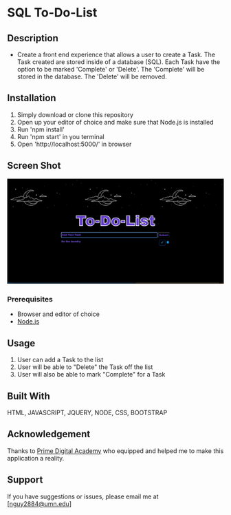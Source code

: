 # SQL To-Do-List

## Description
* Create a front end experience that allows a user to create a Task. The Task created are stored inside of a database (SQL). Each Task have the option to be marked 'Complete' or 'Delete'. The 'Complete' will be stored in the database. The 'Delete' will be removed. 

## Installation
1. Simply download or clone this repository
2. Open up your editor of choice and make sure that Node.js is installed 
3. Run 'npm install'
3. Run 'npm start' in you terminal 
4. Open 'http://localhost:5000/' in browser

## Screen Shot
![todolist gif](images/to-do-list.gif)

### Prerequisites
- Browser and editor of choice 
- [Node.js](https://nodejs.org/en/)

## Usage
1. User can add a Task to the list 
2. User will be able to "Delete" the Task off the list 
3. User will also be able to mark "Complete" for a Task 

## Built With
HTML, JAVASCRIPT, JQUERY, NODE, CSS, BOOTSTRAP

## Acknowledgement
Thanks to [Prime Digital Academy](www.primeacademy.io) who equipped and helped me to make this application a reality. 

## Support
If you have suggestions or issues, please email me at [nguy2884@umn.edu]